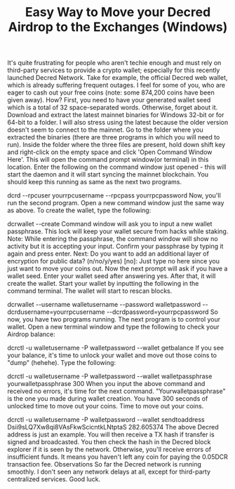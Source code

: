 ﻿---
layout: posts
title: Easy Way to Move your Decred Airdrop to the Exchanges (Windows)
categories: [blog, travel]
tags: [hot, summer]
---

It's quite frustrating for people who aren't techie enough and must rely on third-party services to provide a crypto wallet; especially for this recently launched Decred Network. Take for example, the official Decred web wallet, which is already suffering frequent outages. I feel for some of you, who are eager to cash out your free coins (note: some 874,200 coins have been given away).
How?
First, you need to have your generated wallet seed which is a total of 32 space-separated words. Otherwise, forget about it.
Download and extract the latest mainnet binaries for Windows 32-bit or for 64-bit to a folder. I will also stress using the latest because the older version doesn't seem to connect to the mainnet.
Go to the folder where you extracted the binaries (there are three programs in which you will need to run). Inside the folder where the three files are present, hold down shift key and right-click on the empty space and click 'Open Command Window Here'. This will open the command prompt window(or terminal) in this location.
Enter the following on the command window just opened - this will start the daemon and it will start syncing the mainnet blockchain. You should keep this running as same as the next two programs.

dcrd --rpcuser yourrpcusername --rpcpass yourrpcpassword 
Now, you'll run the second program. Open a new command window just the same way as above. To create the wallet, type the following:

dcrwallet --create
Command window will ask you to input a new wallet passphrase. This lock will keep your wallet secure from hacks while staking. Note: While entering the passphrase, the command window will show no activity but it is accepting your input. Confirm your passphrase by typing it again and press enter.
Next: Do you want to add an additional layer of encryption for public data? (n/no/y/yes) [no]: Just type no here since you just want to move your coins out.
Now the next prompt will ask if you have a wallet seed. Enter your wallet seed after answering yes. After that, it will create the wallet.
Start your wallet by inputting the following in the command terminal. The wallet will start to rescan blocks.

dcrwallet --username walletusername --password walletpassword --dcrdusername=yourrpcusername --dcrdpassword=yourrpcpassword
So now, you have two programs running. The next program is to control your wallet. Open a new terminal window and type the following to check your Airdrop balance:

dcrctl -u walletusername -P walletpassword --wallet getbalance
If you see your balance, it's time to unlock your wallet and move out those coins to "dump" (hehehe). Type the following:

dcrctl -u walletusername -P walletpassword --wallet walletpassphrase yourwalletpassphrase 300
When you input the above command and received no errors, it's time for the next command. "Yourwalletpassphrase" is the one you made during wallet creation. You have 300 seconds of unlocked time to move out your coins.
Time to move out your coins.

dcrctl -u walletusername -P walletpassword --wallet sendtoaddress Dsii9sLQ7Xw8qi8VAsFkwScicntkLNtptaS 282.605374
The above Decred address is just an example. You will then receive a TX hash if transfer is signed and broadcasted. You then check the hash in the Decred block explorer if it is seen by the network. Otherwise, you'll receive errors of insufficient funds. It means you haven't left any coin for paying the 0.05DCR transaction fee.
Observations
So far the Decred network is running smoothly. I don't seen any network delays at all, except for third-party centralized services. Good luck.